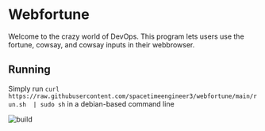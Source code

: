 # Webfortune
Welcome to the crazy world of DevOps. This program lets users use the fortune, cowsay, and cowsay inputs in their webbrowser. 

## Running
Simply run `curl https://raw.githubusercontent.com/spacetimeengineer3/webfortune/main/run.sh  | sudo sh` in a debian-based command line


![build](https://github.com/spacetimeengineer3/webfortune/actions/workflows/python-app.yml/badge.svg)



